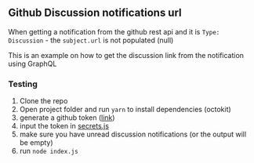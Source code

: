 ## Github Discussion notifications url

When getting a notification from the github rest api and it is `Type: Discussion` - the `subject.url` is not populated (null)

This is an example on how to get the discussion link from the notification using GraphQL

### Testing

1. Clone the repo
2. Open project folder and run `yarn` to install dependencies (octokit)
3. generate a github token ([link](https://github.com/settings/tokens/new))
4. input the token in [secrets.js](secrets.js)
5. make sure you have unread discussion notifications (or the output will be empty)
6. run `node index.js` 
